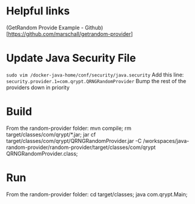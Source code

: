 # Helpful links
(GetRandom Provide Example - Github)[https://github.com/marschall/getrandom-provider]

# Update Java Security File
`sudo vim /docker-java-home/conf/security/java.security`
Add this line: `security.provider.1=com.qrypt.QRNGRandomProvider`
Bump the rest of the providers down in priority

# Build
From the random-provider folder:
mvn compile;
rm target/classes/com/qrypt/*.jar;
jar cf target/classes/com/qrypt/QRNGRandomProvider.jar -C /workspaces/java-random-provider/random-provider/target/classes/com/qrypt QRNGRandomProvider.class;

# Run
From the random-provider folder:
cd target/classes;
java com.qrypt.Main;



